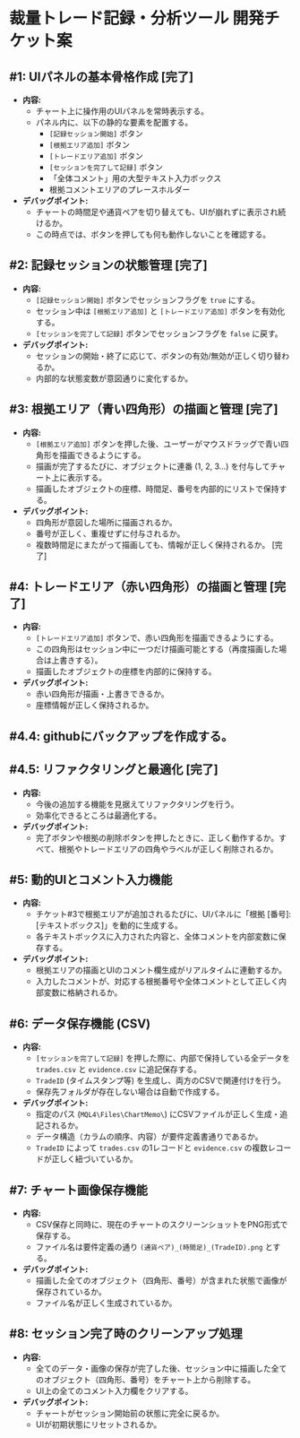 # 裁量トレード記録・分析ツール 開発チケット案

## #1: UIパネルの基本骨格作成 [完了]
- **内容:**
    - チャート上に操作用のUIパネルを常時表示する。
    - パネル内に、以下の静的な要素を配置する。
        - `[記録セッション開始]` ボタン
        - `[根拠エリア追加]` ボタン
        - `[トレードエリア追加]` ボタン
        - `[セッションを完了して記録]` ボタン
        - 「全体コメント」用の大型テキスト入力ボックス
        - 根拠コメントエリアのプレースホルダー
- **デバッグポイント:**
    - チャートの時間足や通貨ペアを切り替えても、UIが崩れずに表示され続けるか。
    - この時点では、ボタンを押しても何も動作しないことを確認する。

## #2: 記録セッションの状態管理 [完了]
- **内容:**
    - `[記録セッション開始]` ボタンでセッションフラグを `true` にする。
    - セッション中は `[根拠エリア追加]` と `[トレードエリア追加]` ボタンを有効化する。
    - `[セッションを完了して記録]` ボタンでセッションフラグを `false` に戻す。
- **デバッグポイント:**
    - セッションの開始・終了に応じて、ボタンの有効/無効が正しく切り替わるか。
    - 内部的な状態変数が意図通りに変化するか。

## #3: 根拠エリア（青い四角形）の描画と管理 [完了]
- **内容:**
    - `[根拠エリア追加]` ボタンを押した後、ユーザーがマウスドラッグで青い四角形を描画できるようにする。
    - 描画が完了するたびに、オブジェクトに連番 (1, 2, 3...) を付与してチャート上に表示する。
    - 描画したオブジェクトの座標、時間足、番号を内部的にリストで保持する。
- **デバッグポイント:**
    - 四角形が意図した場所に描画されるか。
    - 番号が正しく、重複せずに付与されるか。
    - 複数時間足にまたがって描画しても、情報が正しく保持されるか。 [完了]


## #4: トレードエリア（赤い四角形）の描画と管理 [完了]
- **内容:**
    - `[トレードエリア追加]` ボタンで、赤い四角形を描画できるようにする。
    - この四角形はセッション中に一つだけ描画可能とする（再度描画した場合は上書きする）。
    - 描画したオブジェクトの座標を内部的に保持する。
- **デバッグポイント:**
    - 赤い四角形が描画・上書きできるか。
    - 座標情報が正しく保持されるか。

## #4.4: githubにバックアップを作成する。

## #4.5: リファクタリングと最適化 [完了]
- **内容:**
    - 今後の追加する機能を見据えてリファクタリングを行う。
    - 効率化できるところは最適化する。
- **デバッグポイント:**
    - 完了ボタンや根拠の削除ボタンを押したときに、正しく動作するか。すべて、根拠やトレードエリアの四角やラベルが正しく削除されるか。

## #5: 動的UIとコメント入力機能
- **内容:**
    - チケット#3で根拠エリアが追加されるたびに、UIパネルに「根拠 [番号]: [テキストボックス]」を動的に生成する。
    - 各テキストボックスに入力された内容と、全体コメントを内部変数に保存する。
- **デバッグポイント:**
    - 根拠エリアの描画とUIのコメント欄生成がリアルタイムに連動するか。
    - 入力したコメントが、対応する根拠番号や全体コメントとして正しく内部変数に格納されるか。

## #6: データ保存機能 (CSV)
- **内容:**
    - `[セッションを完了して記録]` を押した際に、内部で保持している全データを `trades.csv` と `evidence.csv` に追記保存する。
    - `TradeID` (タイムスタンプ等) を生成し、両方のCSVで関連付けを行う。
    - 保存先フォルダが存在しない場合は自動で作成する。
- **デバッグポイント:**
    - 指定のパス (`MQL4\Files\ChartMemo\`) にCSVファイルが正しく生成・追記されるか。
    - データ構造（カラムの順序、内容）が要件定義書通りであるか。
    - `TradeID` によって `trades.csv` の1レコードと `evidence.csv` の複数レコードが正しく紐づいているか。

## #7: チャート画像保存機能
- **内容:**
    - CSV保存と同時に、現在のチャートのスクリーンショットをPNG形式で保存する。
    - ファイル名は要件定義の通り `(通貨ペア)_(時間足)_(TradeID).png` とする。
- **デバッグポイント:**
    - 描画した全てのオブジェクト（四角形、番号）が含まれた状態で画像が保存されているか。
    - ファイル名が正しく生成されているか。

## #8: セッション完了時のクリーンアップ処理
- **内容:**
    - 全てのデータ・画像の保存が完了した後、セッション中に描画した全てのオブジェクト（四角形、番号）をチャート上から削除する。
    - UI上の全てのコメント入力欄をクリアする。
- **デバッグポイント:**
    - チャートがセッション開始前の状態に完全に戻るか。
    - UIが初期状態にリセットされるか。